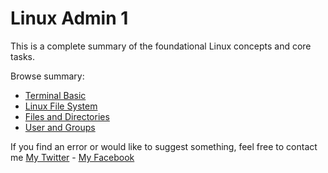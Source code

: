 # Linux Admin 1

This is a complete summary of the foundational Linux concepts and core tasks.

Browse summary:

* [Terminal Basic](./Terminal%20Basics.md)
* [Linux File System](./Linux%20File%20System.md)
* [Files and Directories](./Files%20and%20Directories.md)
* [User and Groups](./User%20and%20Groups.md)

If you find an error or would like to suggest something, feel free to contact me [My Twitter](https://twitter.com/__Zold) - [My Facebook](https://www.facebook.com/IamZold/)
